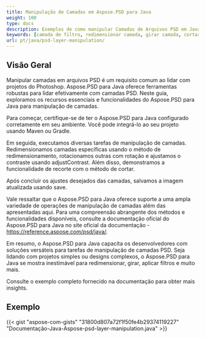 ```yaml
---
title: Manipulação de Camadas em Aspose.PSD para Java
weight: 100
type: docs
description: Exemplos de como manipular Camadas de Arquivos PSD em Java
keywords: [camada de filtro, redimensionar camada, girar camada, cortar camada, filtros psd, manipulação de camada, atualizar camada, api psd, java, exemplo de código]
url: pt/java/psd-layer-manipulation/
---
```


## **Visão Geral**

Manipular camadas em arquivos PSD é um requisito comum ao lidar com projetos do Photoshop. Aspose.PSD para Java oferece ferramentas robustas para lidar efetivamente com camadas PSD. Neste guia, exploramos os recursos essenciais e funcionalidades do Aspose.PSD para Java para manipulação de camadas.

Para começar, certifique-se de ter o Aspose.PSD para Java configurado corretamente em seu ambiente. Você pode integrá-lo ao seu projeto usando Maven ou Gradle.

Em seguida, executamos diversas tarefas de manipulação de camadas. Redimensionamos camadas específicas usando o método de redimensionamento, rotacionamos outras com rotação e ajustamos o contraste usando adjustContrast. Além disso, demonstramos a funcionalidade de recorte com o método de cortar.

Após concluir os ajustes desejados das camadas, salvamos a imagem atualizada usando save.

Vale ressaltar que o Aspose.PSD para Java oferece suporte a uma ampla variedade de operações de manipulação de camadas além das apresentadas aqui. Para uma compreensão abrangente dos métodos e funcionalidades disponíveis, consulte a documentação oficial do Aspose.PSD para Java no site oficial da documentação - https://reference.aspose.com/psd/java/.

Em resumo, o Aspose.PSD para Java capacita os desenvolvedores com soluções versáteis para tarefas de manipulação de camadas PSD. Seja lidando com projetos simples ou designs complexos, o Aspose.PSD para Java se mostra inestimável para redimensionar, girar, aplicar filtros e muito mais.

Consulte o exemplo completo fornecido na documentação para obter mais insights.

## **Exemplo**
{{< gist "aspose-com-gists" "31800d807a72f1f50fe4b29374119227" "Documentação-Java-Aspose-psd-layer-manipulation.java" >}}
